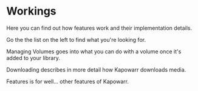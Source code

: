 # Workings

Here you can find out how features work and their implementation details.

Go the the list on the left to find what you're looking for.

Managing Volumes goes into what you can do with a volume once it's added to your library.

Downloading describes in more detail how Kapowarr downloads media.

Features is for well... other features of Kapowarr.

